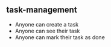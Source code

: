 ## task-management

- Anyone can create a task
- Anyone can see their task
- Anyone can mark their task as done
